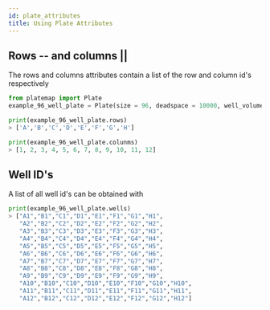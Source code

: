 ```yaml
---
id: plate_attributes
title: Using Plate Attributes
---
```


## Rows -- and columns ||

The rows and columns attributes contain a list of the row and column id's respectively

```python
from platemap import Plate
example_96_well_plate = Plate(size = 96, deadspace = 10000, well_volume = 50000)
```

```python
print(example_96_well_plate.rows)
> ['A','B','C','D','E','F','G','H']
```

```python
print(example_96_well_plate.colunms)
> [1, 2, 3, 4, 5, 6, 7, 8, 9, 10, 11, 12]
```

## Well ID's

A list of all well id's can be obtained with

```python
print(example_96_well_plate.wells)
> ["A1","B1","C1","D1","E1","F1","G1","H1",
   "A2","B2","C2","D2","E2","F2","G2","H2",
   "A3","B3","C3","D3","E3","F3","G3","H3",
   "A4","B4","C4","D4","E4","F4","G4","H4",
   "A5","B5","C5","D5","E5","F5","G5","H5",
   "A6","B6","C6","D6","E6","F6","G6","H6",
   "A7","B7","C7","D7","E7","F7","G7","H7",
   "A8","B8","C8","D8","E8","F8","G8","H8",
   "A9","B9","C9","D9","E9","F9","G9","H9",
   "A10","B10","C10","D10","E10","F10","G10","H10",
   "A11","B11","C11","D11","E11","F11","G11","H11",
   "A12","B12","C12","D12","E12","F12","G12","H12"]
```
